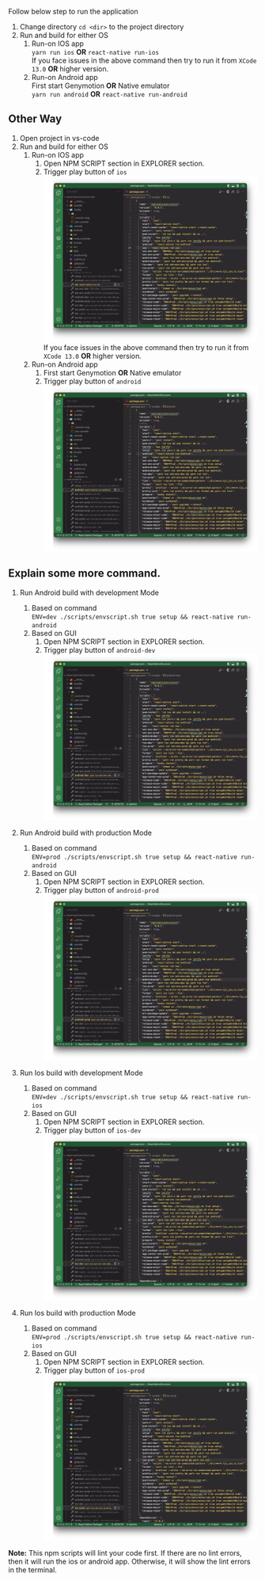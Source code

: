 Follow below step to run the application

1. Change directory `cd <dir>` to the project directory
1. Run and build for either OS
   1. Run-on IOS app
      <br/>`yarn run ios` **OR** `react-native run-ios`
      <br/>If you face issues in the above command then try to run it from `XCode 13.0` **OR** higher version.
   1. Run-on Android app
      <br/>First start Genymotion **OR** Native emulator
      <br/>`yarn run android` **OR** `react-native run-android`

## Other Way

1. Open project in vs-code
1. Run and build for either OS
   1. Run-on IOS app
      1. Open NPM SCRIPT section in EXPLORER section.
      1. Trigger play button of `ios`
         <br /><img src="./screenshot/project_run_ios.png" alt="alt text"/>
         <br/>If you face issues in the above command then try to run it from `XCode 13.0` **OR** higher version.
   1. Run-on Android app
      1. First start Genymotion **OR** Native emulator
      1. Trigger play button of `android`
         <br /><img src="./screenshot/project_run_android.png" alt="alt text"/>

## Explain some more command.

1. Run Android build with development Mode

   1. Based on command
      <br/>`ENV=dev ./scripts/envscript.sh true setup && react-native run-android`
   1. Based on GUI
      1. Open NPM SCRIPT section in EXPLORER section.
      1. Trigger play button of `android-dev`
         <br /><img src="./screenshot/project_run_android_dev.png" alt="alt text"/>

1. Run Android build with production Mode

   1. Based on command
      <br/>`ENV=prod ./scripts/envscript.sh true setup && react-native run-android`
   1. Based on GUI
      1. Open NPM SCRIPT section in EXPLORER section.
      1. Trigger play button of `android-prod`
         <br /><img src="./screenshot/project_run_android_prod.png" alt="alt text"/>

1. Run Ios build with development Mode

   1. Based on command
      <br/>`ENV=dev ./scripts/envscript.sh true setup && react-native run-ios`
   1. Based on GUI
      1. Open NPM SCRIPT section in EXPLORER section.
      1. Trigger play button of `ios-dev`
         <br /><img src="./screenshot/project_run_ios_dev.png" alt="alt text"/>

1. Run Ios build with production Mode

   1. Based on command
      <br/>`ENV=prod ./scripts/envscript.sh true setup && react-native run-ios`
   1. Based on GUI
      1. Open NPM SCRIPT section in EXPLORER section.
      1. Trigger play button of `ios-prod`
         <br /><img src="./screenshot/project_run_ios_prod.png" alt="alt text"/>

**Note:** This npm scripts will lint your code first. If there are no lint errors, then it will run the ios or android app. Otherwise, it will show the lint errors in the terminal.
